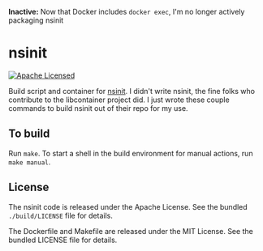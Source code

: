 **Inactive:** Now that Docker includes `docker exec`, I'm no longer actively packaging nsinit

nsinit
=======

[![Apache Licensed](http://img.shields.io/badge/license-MIT-green.svg)](https://tldrlegal.com/license/apache-license-2.0-(apache-2.0))

Build script and container for [nsinit](https://github.com/docker/libcontainer/tree/master/nsinit). I didn't write nsinit, the fine folks who contribute to the libcontainer project did. I just wrote these couple commands to build nsinit out of their repo for my use.

## To build

Run `make`. To start a shell in the build environment for manual actions, run `make manual`.

## License

The nsinit code is released under the Apache License. See the bundled `./build/LICENSE` file for details.

The Dockerfile and Makefile are released under the MIT License. See the bundled LICENSE file for details.

